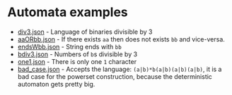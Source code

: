 # Automata examples

* [div3.json](div3.json) - Language of binaries divisible by 3
* [aaORbb.json](aaORbb.json) - If there exists `aa` then does not exists
  `bb` and vice-versa.
* [endsWbb.json](endsWbb.json) - String ends with `bb`
* [bdiv3.json](bdiv3.json) - Numbers of `b`s divisible by 3
* [one1.json](one1.json) - There is only one `1` character
* [bad\_case.json](bad_case.json) - Accepts the language:
  `(a|b)*b(a|b)(a|b)(a|b)`, it is a bad case for the powerset construction,
  because the deterministic automaton gets pretty big.

